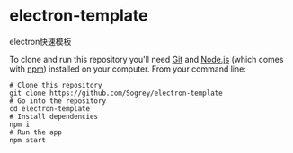 # electron-template
electron快速模板


To clone and run this repository you'll need [Git](https://git-scm.com) and [Node.js](https://nodejs.org/en/download/) (which comes with [npm](http://npmjs.com)) installed on your computer. From your command line:

```
# Clone this repository
git clone https://github.com/Sogrey/electron-template
# Go into the repository
cd electron-template
# Install dependencies
npm i
# Run the app
npm start
```



